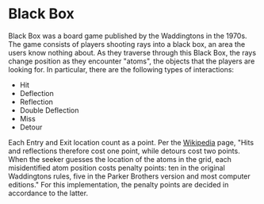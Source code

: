# Black Box
Black Box was a board game published by the Waddingtons in the 1970s. The game consists of players shooting rays into a black box, an area the users know nothing about.
As they traverse through this Black Box, the rays change position as they encounter "atoms", the objects that the players are looking for. In particular, there are the
following types of interactions:
- Hit
- Deflection
- Reflection
- Double Deflection
- Miss
- Detour

Each Entry and Exit location count as a point. Per the [Wikipedia](https://en.wikipedia.org/wiki/Black_Box_(game)) page, "Hits and reflections therefore cost one point, while detours cost two points. When the seeker guesses the location of the atoms in the grid, each misidentified atom position costs penalty points: ten in the original Waddingtons rules, five in the Parker Brothers version and most computer editions." For this implementation, the penalty points are decided in accordance to the latter.
